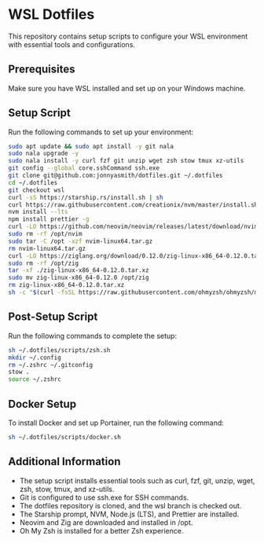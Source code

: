 # WSL Dotfiles

This repository contains setup scripts to configure your WSL environment with essential tools and configurations.

## Prerequisites

Make sure you have WSL installed and set up on your Windows machine.

## Setup Script

Run the following commands to set up your environment:

```bash
sudo apt update && sudo apt install -y git nala
sudo nala upgrade -y
sudo nala install -y curl fzf git unzip wget zsh stow tmux xz-utils
git config --global core.sshCommand ssh.exe
git clone git@github.com:jonnyasmith/dotfiles.git ~/.dotfiles
cd ~/.dotfiles
git checkout wsl
curl -sS https://starship.rs/install.sh | sh
curl https://raw.githubusercontent.com/creationix/nvm/master/install.sh | bash
nvm install --lts
npm install prettier -g
curl -LO https://github.com/neovim/neovim/releases/latest/download/nvim-linux64.tar.gz
sudo rm -rf /opt/nvim
sudo tar -C /opt -xzf nvim-linux64.tar.gz
rm nvim-linux64.tar.gz
curl -LO https://ziglang.org/download/0.12.0/zig-linux-x86_64-0.12.0.tar.xz
sudo rm -rf /opt/zig
tar -xf ./zig-linux-x86_64-0.12.0.tar.xz
sudo mv zig-linux-x86_64-0.12.0 /opt/zig
rm zig-linux-x86_64-0.12.0.tar.xz
sh -c "$(curl -fsSL https://raw.githubusercontent.com/ohmyzsh/ohmyzsh/master/tools/install.sh)"
```

## Post-Setup Script

Run the following commands to complete the setup:

```bash
sh ~/.dotfiles/scripts/zsh.sh
mkdir ~/.config
rm ~/.zshrc ~/.gitconfig
stow .
source ~/.zshrc
```

## Docker Setup

To install Docker and set up Portainer, run the following command:

```bash
sh ~/.dotfiles/scripts/docker.sh
```

## Additional Information

- The setup script installs essential tools such as curl, fzf, git, unzip, wget, zsh, stow, tmux, and xz-utils.
- Git is configured to use ssh.exe for SSH commands.
- The dotfiles repository is cloned, and the wsl branch is checked out.
- The Starship prompt, NVM, Node.js (LTS), and Prettier are installed.
- Neovim and Zig are downloaded and installed in /opt.
- Oh My Zsh is installed for a better Zsh experience.
